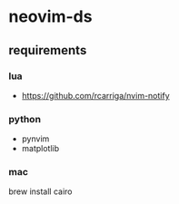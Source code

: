 # neovim-ds

## requirements

### lua
- https://github.com/rcarriga/nvim-notify

### python
- pynvim
- matplotlib

### mac
brew install cairo
